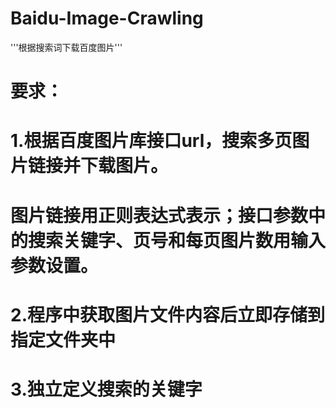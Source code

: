 # Baidu-Image-Crawling
'''根据搜索词下载百度图片'''
# 要求：
# 1.根据百度图片库接口url，搜索多页图片链接并下载图片。
#      图片链接用正则表达式表示；接口参数中的搜索关键字、页号和每页图片数用输入参数设置。
# 2.程序中获取图片文件内容后立即存储到指定文件夹中
# 3.独立定义搜索的关键字
